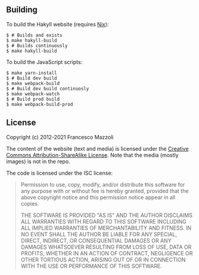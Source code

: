 ## Building

To build the Hakyll website (requires [Nix](https://nixos.org/)):

```
$ # Builds and exists
$ make hakyll-build
$ # Builds continuously
$ make hakyll-build
```

To build the JavaScript scripts:

```
$ make yarn-install
$ # Build dev build
$ make webpack-build
$ # Build dev build continuosly
$ make webpack-watch
$ # Build prod build
$ make webpack-build-prod
```

## License

Copyright (c) 2012-2021 Francesco Mazzoli

The content of the website (text and media) is licensed under the [Creative Commons Attribution-ShareAlike License](https://creativecommons.org/licenses/by-sa/3.0/). Note that the media (mostly images) is not in the repo.

The code is licensed under the ISC license:

> Permission to use, copy, modify, and/or distribute this software for any purpose with or without fee is hereby granted, provided that the above copyright notice and this permission notice appear in all copies.
> 
> THE SOFTWARE IS PROVIDED "AS IS" AND THE AUTHOR DISCLAIMS ALL WARRANTIES WITH REGARD TO THIS SOFTWARE INCLUDING ALL IMPLIED WARRANTIES OF MERCHANTABILITY AND FITNESS. IN NO EVENT SHALL THE AUTHOR BE LIABLE FOR ANY SPECIAL, DIRECT, INDIRECT, OR CONSEQUENTIAL DAMAGES OR ANY DAMAGES WHATSOEVER RESULTING FROM LOSS OF USE, DATA OR PROFITS, WHETHER IN AN ACTION OF CONTRACT, NEGLIGENCE OR OTHER TORTIOUS ACTION, ARISING OUT OF OR IN CONNECTION WITH THE USE OR PERFORMANCE OF THIS SOFTWARE.

